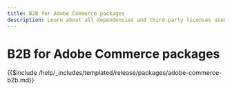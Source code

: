 ```yaml
---
title: B2B for Adobe Commerce packages
description: Learn about all dependencies and third-party licenses used in B2B for Adobe Commerce.
---
```

# B2B for Adobe Commerce packages

{{$include /help/_includes/templated/release/packages/adobe-commerce-b2b.md}}

